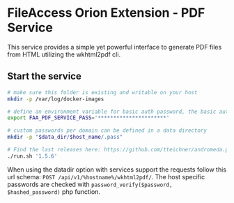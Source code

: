 FileAccess Orion Extension - PDF Service
==============================================

This service provides a simple yet powerful interface to generate PDF files from HTML utilizing the wkhtml2pdf cli.


Start the service
-------------------
```bash
# make sure this folder is existing and writable on your host
mkdir -p /var/log/docker-images

# define an environment variable for basic auth password, the basic auth user is 'service'
export FAA_PDF_SERVICE_PASS='**********************'

# custom passwords per domain can be defined in a data directory
mkdir -p "$data_dir/$host_name/.pass"

# Find the last releases here: https://github.com/tteichner/andromeda.pdf-service/releases
./run.sh '1.5.6'
```

When using the datadir option with services support the requests follow this url schema: `POST /api/v1/%hostname%/wkhtml2pdf/`. The host specific passwords are checked with `password_verify($password, $hashed_password)` php function.